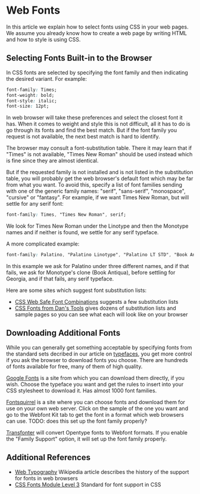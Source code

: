 # Web Fonts

In this article we explain how to select fonts using CSS in your web pages.
We assume you already know how to create a web page by writing HTML and
how to style is using CSS.

## Selecting Fonts Built-in to the Browser

In CSS fonts are selected by specifying the font family and then indicating
the desired variant. For example:

```css
font-family: Times;
font-weight: bold;
font-style: italic;
font-size: 12pt;
```

In web browser will take these preferences and select the closest font it has.
When it comes to weight and style this is not difficult, all it has to do
is go through its fonts and find the best match. But if the font family you
request is not available, the next best match is hard to identify.

The browser may consult a font-substitution table. There it may learn that
if "Times" is not available, "Times New Roman" should be used instead which
is fine since they are almost identical.

But if the requested family is not installed and is not listed in the
substitution table, you will probably get the web browser's default font
which may be far from what you want. To avoid this, specify a list of
font families sending with one of the generic family names:
"serif", "sans-serif", "monospace", "cursive" or "fantasy". For example,
if we want Times New Roman, but will settle for any serif font:

```css
font-family: Times, "Times New Roman", serif;
```

We look for Times New Roman under the Linotype and then the Monotype
names and if neither is found, we settle for any serif typeface.

A more complicated example:

```css
font-family: Palatino, "Palatino Linotype", "Palatino LT STD", "Book Antiqua", Georgia, serif;
```

In this example we ask for Palatino under three different names, and if
that fails, we ask for Monotype's clone (Book Antiqua), before settling for
Georgia, and if that fails, any serif typeface.

Here are some sites which suggest font substitution lists:

* [CSS Web Safe Font Combinations](https://www.w3schools.com/cssref/css_websafe_fonts.asp)
suggests a few substitution lists
* [CSS Fonts from Dan's Tools](https://www.cssfontstack.com)
gives dozens of substitution lists and sample pages so you can see what
each will look like on your browser

## Downloading Additional Fonts

While you can generally get something acceptable by specifying fonts
from the standard sets decribed in our article on [typefaces](../typefaces/),
you get more control if you ask the browser to download fonts you choose.
There are hundreds of fonts available for free, many of them of high
quality.

[Google Fonts](https://fonts.google.com/) is a site from
which you can download them directly, if you wish. Choose the typeface
you want and get the rules to insert into your CSS stylesheet to
download it. Has almost 1000 font families.

[Fontsquirrel](https://www.fontsquirrel.com/) is a site where 
you can choose fonts and download them for use on your own web server.
Click on the sample of the one you want and go to the Webfont Kit tab
to get the font in a format which web browsers can use. TODO:
does this set up the font family properly?

[Transfonter](https://transfonter.org/) will convert Opentype fonts to
Webfont formats. If you enable the "Family Support" option, it will
set up the font family properly.

## Additional References
* [Web Typography](https://en.wikipedia.org/wiki/Web_typography)
Wikipedia article describes the history of the support for fonts in web browsers
* [CSS Fonts Module Level 3](https://www.w3.org/TR/2018/REC-css-fonts-3-20180920/)
Standard for font support in CSS

